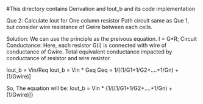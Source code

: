 #This directory contains Derivation and Iout_b and its code implementation

Que 2: Calculate Iout for One column resistor Path circuit same as Que 1, but consider wire resistance of Gwire between each cells.

Solution: We can use the principle as the preivous equation. I = G*R; Circuit Conductance: Here, each resistor G(i) is connected with wire of conductance of Gwire. Total equivalent conductance impacted by conductance of resistor and wire resistor.

Iout_b = Vin/Req Iout_b = Vin * Geq Geq = 1/[(1/G1+1/G2+....+1/Gn) + (1/Gwire)]

So, The equation will be: Iout_b = Vin * {1/[(1/G1+1/G2+....+1/Gn) + (1/Gwire)]}
